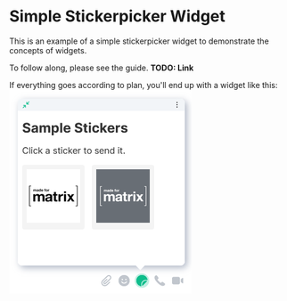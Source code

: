 # Simple Stickerpicker Widget

This is an example of a simple stickerpicker widget to demonstrate the
concepts of widgets.

To follow along, please see the guide. **TODO: Link**

If everything goes according to plan, you'll end up with a widget like this:
![stickerpicker.png](./stickerpicker.png)
